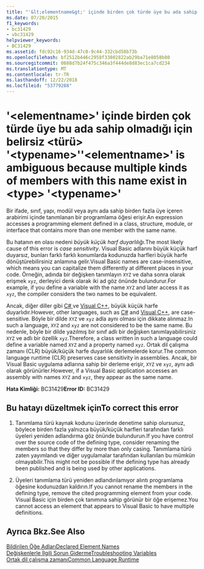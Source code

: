 ```yaml
---
title: "'&lt;elementname&gt;' içinde birden çok türde üye bu ada sahip olmadığı için belirsiz &lt;türü&gt; '&lt;typename&gt;'"
ms.date: 07/20/2015
f1_keywords:
- bc31429
- vbc31429
helpviewer_keywords:
- BC31429
ms.assetid: fdc92c16-934d-47c0-9c44-332cbd58b73b
ms.openlocfilehash: bf2512b446c2958f33802822ab29ba71e8058b80
ms.sourcegitcommit: 0888d7b24f475c346a3f444de8d83ec1ca7cd234
ms.translationtype: MT
ms.contentlocale: tr-TR
ms.lasthandoff: 12/22/2018
ms.locfileid: "53779288"
---
```

# <a name="ltelementnamegt-is-ambiguous-because-multiple-kinds-of-members-with-this-name-exist-in-lttypegt-lttypenamegt"></a><span data-ttu-id="0103c-102">'&lt;elementname&gt;' içinde birden çok türde üye bu ada sahip olmadığı için belirsiz &lt;türü&gt; '&lt;typename&gt;'</span><span class="sxs-lookup"><span data-stu-id="0103c-102">'&lt;elementname&gt;' is ambiguous because multiple kinds of members with this name exist in &lt;type&gt; '&lt;typename&gt;'</span></span>
<span data-ttu-id="0103c-103">Bir ifade, sınıf, yapı, modül veya aynı ada sahip birden fazla üye içeren arabirimi içinde tanımlanan bir programlama öğesi erişir.</span><span class="sxs-lookup"><span data-stu-id="0103c-103">An expression accesses a programming element defined in a class, structure, module, or interface that contains more than one member with the same name.</span></span>  
  
 <span data-ttu-id="0103c-104">Bu hatanın en olası nedeni *büyük küçük harf duyarlılığı*.</span><span class="sxs-lookup"><span data-stu-id="0103c-104">The most likely cause of this error is *case sensitivity*.</span></span> <span data-ttu-id="0103c-105">Visual Basic adlarını büyük küçük harf duyarsız, bunları farklı farklı konumlarda kodunuzda harfleri büyük harfe dönüştürebilirsiniz anlamına gelir.</span><span class="sxs-lookup"><span data-stu-id="0103c-105">Visual Basic names are case-insensitive, which means you can capitalize them differently at different places in your code.</span></span> <span data-ttu-id="0103c-106">Örneğin, adında bir değişken tanımlayın `XYZ` ve daha sonra olarak erişmek `xyz`, derleyici denk olarak iki ad göz önünde bulundurur.</span><span class="sxs-lookup"><span data-stu-id="0103c-106">For example, if you define a variable with the name `XYZ` and later access it as `xyz`, the compiler considers the two names to be equivalent.</span></span>  
  
 <span data-ttu-id="0103c-107">Ancak, diğer diller gibi [ C# ](../../csharp/index.md) ve [Visual C++](/cpp/index), büyük küçük harfe duyarlıdır.</span><span class="sxs-lookup"><span data-stu-id="0103c-107">However, other languages, such as [C#](../../csharp/index.md) and [Visual C++](/cpp/index), are case-sensitive.</span></span> <span data-ttu-id="0103c-108">Böyle bir dilde `XYZ` ve `xyz` adla aynı olması için dikkate alınmaz.</span><span class="sxs-lookup"><span data-stu-id="0103c-108">In such a language, `XYZ` and `xyz` are not considered to be the same name.</span></span> <span data-ttu-id="0103c-109">Bu nedenle, böyle bir dilde yazılmış bir sınıf adlı bir değişken tanımlayabilirsiniz `XYZ` ve adlı bir özellik `xyz`.</span><span class="sxs-lookup"><span data-stu-id="0103c-109">Therefore, a class written in such a language could define a variable named `XYZ` and a property named `xyz`.</span></span> <span data-ttu-id="0103c-110">Ortak dil çalışma zamanı (CLR) büyük/küçük harfe duyarlılık derlemelerde korur.</span><span class="sxs-lookup"><span data-stu-id="0103c-110">The common language runtime (CLR) preserves case sensitivity in assemblies.</span></span> <span data-ttu-id="0103c-111">Ancak, bir Visual Basic uygulama adlarına sahip bir derleme erişir, `XYZ` ve `xyz`, aynı adı olarak görünürler.</span><span class="sxs-lookup"><span data-stu-id="0103c-111">However, if a Visual Basic application accesses an assembly with names `XYZ` and `xyz`, they appear as the same name.</span></span>  
  
 <span data-ttu-id="0103c-112">**Hata Kimliği:** BC31429</span><span class="sxs-lookup"><span data-stu-id="0103c-112">**Error ID:** BC31429</span></span>  
  
## <a name="to-correct-this-error"></a><span data-ttu-id="0103c-113">Bu hatayı düzeltmek için</span><span class="sxs-lookup"><span data-stu-id="0103c-113">To correct this error</span></span>  
  
1.  <span data-ttu-id="0103c-114">Tanımlama türü kaynak kodunu üzerinde denetime sahip olursunuz, böylece birden fazla yalnızca büyük/küçük harfleri tarafından farklı üyeleri yeniden adlandırma göz önünde bulundurun.</span><span class="sxs-lookup"><span data-stu-id="0103c-114">If you have control over the source code of the defining type, consider renaming the members so that they differ by more than only casing.</span></span> <span data-ttu-id="0103c-115">Tanımlama türü zaten yayımlandı ve diğer uygulamalar tarafından kullanılan bu mümkün olmayabilir.</span><span class="sxs-lookup"><span data-stu-id="0103c-115">This might not be possible if the defining type has already been published and is being used by other applications.</span></span>  
  
2.  <span data-ttu-id="0103c-116">Üyeleri tanımlama türü yeniden adlandırılamıyor alıntı programlama öğesine kodunuzdan kaldırın.</span><span class="sxs-lookup"><span data-stu-id="0103c-116">If you cannot rename the members in the defining type, remove the cited programming element from your code.</span></span> <span data-ttu-id="0103c-117">Visual Basic için birden çok tanımına sahip görünür bir öğe erişemez.</span><span class="sxs-lookup"><span data-stu-id="0103c-117">You cannot access an element that appears to Visual Basic to have multiple definitions.</span></span>  
  
## <a name="see-also"></a><span data-ttu-id="0103c-118">Ayrıca Bkz.</span><span class="sxs-lookup"><span data-stu-id="0103c-118">See Also</span></span>  
 [<span data-ttu-id="0103c-119">Bildirilen Öğe Adları</span><span class="sxs-lookup"><span data-stu-id="0103c-119">Declared Element Names</span></span>](../../visual-basic/programming-guide/language-features/declared-elements/declared-element-names.md)  
 [<span data-ttu-id="0103c-120">Değişkenlerle İlgili Sorun Giderme</span><span class="sxs-lookup"><span data-stu-id="0103c-120">Troubleshooting Variables</span></span>](../../visual-basic/programming-guide/language-features/variables/troubleshooting-variables.md)  
 [<span data-ttu-id="0103c-121">Ortak dil çalışma zamanı</span><span class="sxs-lookup"><span data-stu-id="0103c-121">Common Language Runtime</span></span>](../../standard/clr.md)
